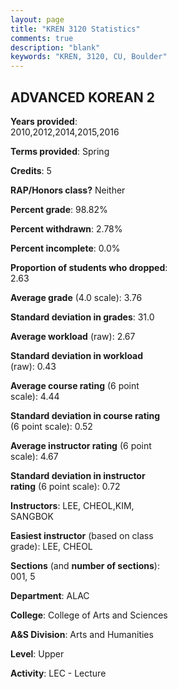 ```yaml
---
layout: page
title: "KREN 3120 Statistics"
comments: true
description: "blank"
keywords: "KREN, 3120, CU, Boulder"
--- 
```

<head>
<script src="https://ajax.googleapis.com/ajax/libs/jquery/2.1.3/jquery.min.js"></script>
<script src="https://dl.dropboxusercontent.com/s/pc42nxpaw1ea4o9/highcharts.js?dl=0"></script>
<!-- <script src="../assets/js/highcharts.js"></script> -->
<style type="text/css">@font-face {
	font-family: "Bebas Neue";
	src: url(https://www.filehosting.org/file/details/544349/BebasNeue%20Regular.otf) format("opentype");
	}
	h1.Bebas { 
		font-family: "Bebas Neue", Verdana, Tahoma;
	}
</style>
</head>
<body>
	<div id="container" style="float: right; width: 45%; height: 88%; margin-left: 2.5%; margin-right: 2.5%;"></div>
	<script language="JavaScript">
		$(document).ready(function() {
		var chart = {type: 'column'};
		var title = {text: 'Grade Distribution'};
		var xAxis = {categories: ['A','B','C','D','F'],crosshair: true};
		var yAxis = {min: 0,title: {text: 'Percentage'}};
		var tooltip = {headerFormat: '<center><b><span style="font-size:20px">{point.key}</span></b></center>',
		               pointFormat: '<td style="padding:0"><b>{point.y:.1f}%</b></td>',
		               footerFormat: '</table>',shared: true,useHTML: true};
		var plotOptions = {column: {pointPadding: 0.0,borderWidth: 0}};  
		var credits = {enabled: false};var series= [{name: 'Percent',data: [82.19,13.7,4.11,0.0,0.0,]}];
		var json = {};
		json.chart = chart;
		json.title = title;
		json.tooltip = tooltip;
		json.xAxis = xAxis;
		json.yAxis = yAxis;  
		json.series = series;
		json.plotOptions = plotOptions;  
		json.credits = credits;
		$('#container').highcharts(json);
	});
	</script>
</body>
			   
## ADVANCED KOREAN 2

**Years provided**: 2010,2012,2014,2015,2016

**Terms provided**: Spring

**Credits**: 5

**RAP/Honors class?** Neither

**Percent grade**: 98.82%

**Percent withdrawn**: 2.78%

**Percent incomplete**: 0.0%

**Proportion of students who dropped**: 2.63

**Average grade** (4.0 scale): 3.76

**Standard deviation in grades**: 31.0

**Average workload** (raw): 2.67

**Standard deviation in workload** (raw): 0.43

**Average course rating** (6 point scale): 4.44

**Standard deviation in course rating** (6 point scale): 0.52

**Average instructor rating** (6 point scale): 4.67

**Standard deviation in instructor rating** (6 point scale): 0.72

**Instructors**: LEE, CHEOL,KIM, SANGBOK

**Easiest instructor** (based on class grade): LEE, CHEOL

**Sections** (and **number of sections**): 001, 5

**Department**: ALAC

**College**: College of Arts and Sciences

**A&S Division**: Arts and Humanities

**Level**: Upper

**Activity**: LEC - Lecture
